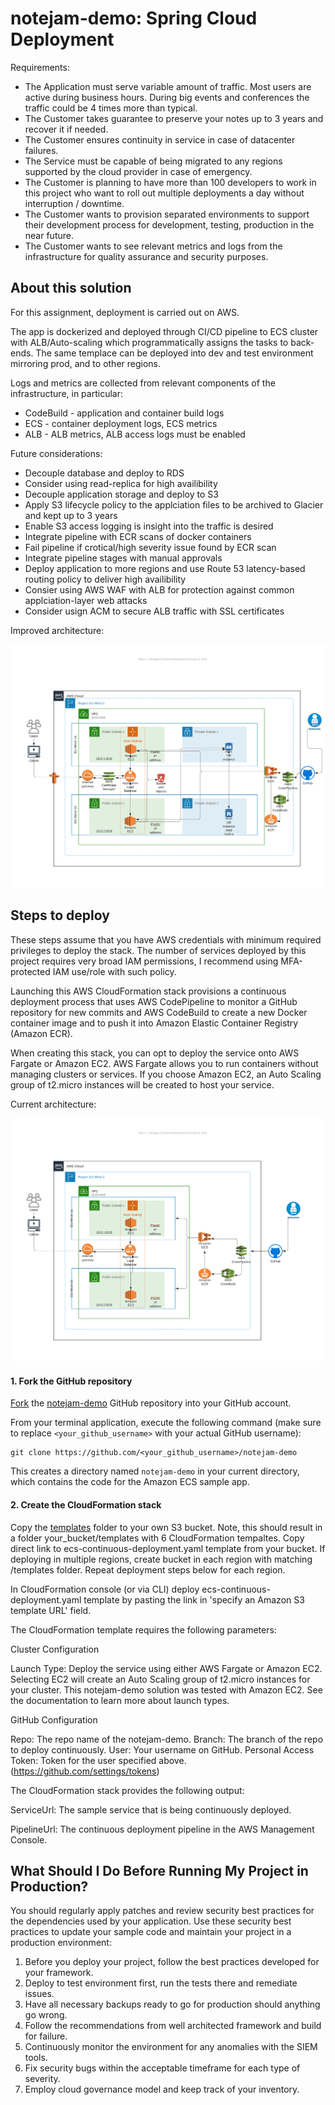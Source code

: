 notejam-demo: Spring Cloud Deployment
==================================================

Requirements: 

- The Application must serve variable amount of traffic. Most users are active during business hours. During big events and conferences the traffic could be 4 times more than typical.
- The Customer takes guarantee to preserve your notes up to 3 years and recover it if needed.
- The Customer ensures continuity in service in case of datacenter failures.
- The Service must be capable of being migrated to any regions supported by the cloud provider in case of emergency.
- The Customer is planning to have more than 100 developers to work in this project who want to roll out multiple deployments a day without interruption / downtime.
- The Customer wants to provision separated environments to support their development process for development, testing, production in the near future.
- The Customer wants to see relevant metrics and logs from the infrastructure for quality assurance and security purposes.

About this solution
--------------------

For this assignment, deployment is carried out on AWS.

The app is dockerized and deployed through CI/CD pipeline to ECS cluster with ALB/Auto-scaling which programmatically assigns the tasks to back-ends. The same templace can be deployed into dev and test environment mirroring prod, and to other regions.

Logs and metrics are collected from relevant components of the infrastructure, in particular:
- CodeBuild - application and container build logs 
- ECS - container deployment logs, ECS metrics
- ALB - ALB metrics, ALB  access logs must be enabled

Future considerations:
- Decouple database and deploy to RDS
- Consider using read-replica for high availibility
- Decouple application storage and deploy to S3
- Apply S3 lifecycle policy to the applciation files to be archived to Glacier and kept up to 3 years
- Enable S3 access logging is insight into the traffic is desired
- Integrate pipeline with ECR scans of docker containers
- Fail pipeline if crotical/high severity issue found by ECR scan
- Integrate pipeline stages with manual approvals
- Deploy application to more regions and use Route 53 latency-based routing policy to deliver high availibility 
- Consier using AWS WAF with ALB for protection against common applciation-layer web attacks
- Consider usign ACM to secure ALB traffic with SSL certificates

Improved architecture:

![](images/architecture_improved.png)

Steps to deploy
------------------

These steps assume that you have AWS credentials with minimum required privileges to deploy the stack. The number of services deployed by this project requires very broad IAM permissions, I recommend using MFA-protected IAM use/role with such policy.

Launching this AWS CloudFormation stack provisions a continuous deployment process that uses AWS CodePipeline to monitor a GitHub repository for new commits and AWS CodeBuild to create a new Docker container image and to push it into Amazon Elastic Container Registry (Amazon ECR).

When creating this stack, you can opt to deploy the service onto AWS Fargate or Amazon EC2. AWS Fargate allows you to run containers without managing clusters or services. If you choose Amazon EC2, an Auto Scaling group of t2.micro instances will be created to host your service.

Current architecture:

![](images/architecture.png)

#### 1. Fork the GitHub repository

[Fork](https://help.github.com/articles/fork-a-repo/) the [notejam-demo](https://github.com/afrovera/notejam-demo) GitHub repository into your GitHub account.

From your terminal application, execute the following command (make sure to
replace `<your_github_username>` with your actual GitHub username):

```console
git clone https://github.com/<your_github_username>/notejam-demo
```

This creates a directory named `notejam-demo` in your current directory, which contains the code for the Amazon ECS sample app.

#### 2. Create the CloudFormation stack

Copy the [templates](https://github.com/afrovera/devsecops/tree/master/templates) folder to your own S3 bucket. Note, this should result in a folder your_bucket/templates with 6 CloudFormation tempaltes. Copy direct link to ecs-continuous-deployment.yaml template from your bucket. If deploying in multiple regions, create bucket in each region with matching /templates folder. Repeat deployment steps below for each region. 

In CloudFormation console (or via CLI) deploy ecs-continuous-deployment.yaml template by pasting the link in 'specify an Amazon S3 template URL' field. 

The CloudFormation template requires the following parameters:

Cluster Configuration

Launch Type: Deploy the service using either AWS Fargate or Amazon EC2. Selecting EC2 will create an Auto Scaling group of t2.micro instances for your cluster. This notejam-demo solution was tested with Amazon EC2. See the documentation to learn more about launch types.

GitHub Configuration

Repo: The repo name of the notejam-demo.
Branch: The branch of the repo to deploy continuously.
User: Your username on GitHub.
Personal Access Token: Token for the user specified above. (https://github.com/settings/tokens)

The CloudFormation stack provides the following output:

ServiceUrl: The sample service that is being continuously deployed.

PipelineUrl: The continuous deployment pipeline in the AWS Management Console.

What Should I Do Before Running My Project in Production?
---------------------------------------------------------

You should regularly apply patches and review security best practices for the dependencies used by your application. Use these security best practices to update your sample code and maintain your project in a production environment:

1. Before you deploy your project, follow the best practices developed for your framework.
2. Deploy to test environment first, run the tests there and remediate issues.
3. Have all necessary backups ready to go for production should anything go wrong. 
4. Follow the recommendations from well architected framework and build for failure. 
5. Continuously monitor the environment for any anomalies with the SIEM tools.
6. Fix security bugs within the acceptable timeframe for each type of severity.
7. Employ cloud governance model and keep track of your inventory.
